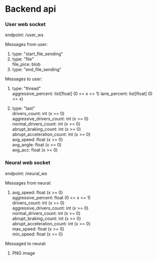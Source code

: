# Backend api

### User web socket

endpoint: /user_ws

Messages from user:

1) type: "start_file_sending"
2) type: "file" <br>
   file_pice: blob
3) type: "end_file_sending"

Messages to user:

1) type: "thread" <br>
   aggressive_percent: list[float] (0 <= x <= 1)
   lane_percent: list[float] (0 <= x)

2) type: "last" <br>
   drivers_count: int (x >= 0) <br>
   aggressive_drivers_count: int (x >= 0) <br>
   normal_drivers_count: int (x >= 0) <br>
   abrupt_braking_count: int (x >= 0) <br>
   abrupt_acceleration_count: int (x >= 0) <br>
   avg_speed: float (x >= 0) <br>
   avg_angle: float (x >= 0) <br>
   avg_acc: float (x >= 0)


### Neural web socket

endpoint: /neural_ws

Messages from neural:

1) avg_speed: float (x >= 0) <br>
   aggressive_percent: float (0 <= x <= 1) <br>
   drivers_count: int (x >= 0) <br>
   aggressive_drivers_count: int (x >= 0) <br>
   normal_drivers_count: int (x >= 0) <br>
   abrupt_braking_count: int (x >= 0) <br>
   abrupt_acceleration_count: int (x >= 0) <br>
   max_speed: float (x >= 0) <br>
   min_speed: float (x >= 0)


Messaged to neural:

1) PNG image
